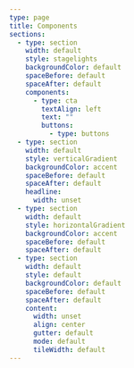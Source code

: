 ```yaml
---
type: page
title: Components
sections:
  - type: section
    width: default
    style: stagelights
    backgroundColor: default
    spaceBefore: default
    spaceAfter: default
    components:
      - type: cta
        textAlign: left
        text: ""
        buttons:
          - type: buttons
  - type: section
    width: default
    style: verticalGradient
    backgroundColor: accent
    spaceBefore: default
    spaceAfter: default
    headline:
      width: unset
  - type: section
    width: default
    style: horizontalGradient
    backgroundColor: accent
    spaceBefore: default
    spaceAfter: default
  - type: section
    width: default
    style: default
    backgroundColor: default
    spaceBefore: default
    spaceAfter: default
    content:
      width: unset
      align: center
      gutter: default
      mode: default
      tileWidth: default
---
```

